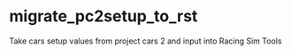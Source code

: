 # migrate_pc2setup_to_rst
 Take cars setup values from project cars 2 and input into Racing Sim Tools
